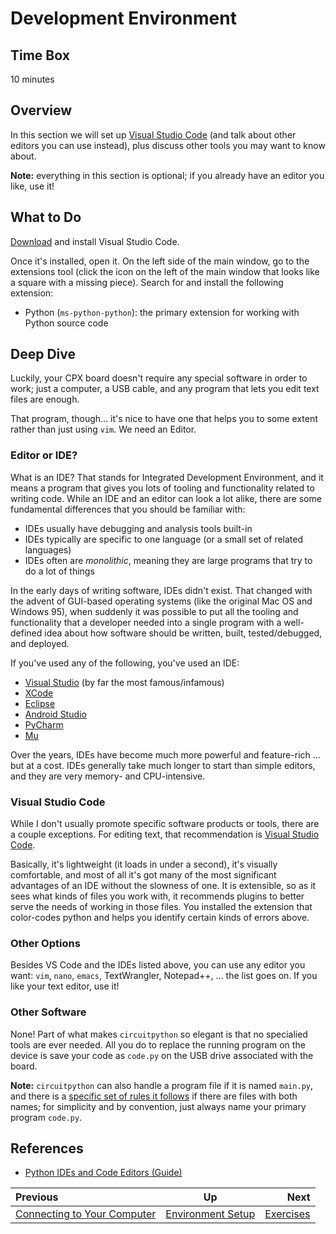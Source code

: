 <!-- begin auto-generated title section -->
# Development Environment
<!-- end auto-generated section -->


## Time Box

10 minutes


## Overview

In this section we will set up [Visual Studio Code](https://code.visualstudio.com/) (and talk about other editors you can use instead), plus discuss other tools you may want to know about.

**Note:** everything in this section is optional; if you already have an editor you like, use it!


## What to Do

[Download](https://code.visualstudio.com/download) and install Visual Studio Code.

Once it's installed, open it. On the left side of the main window, go to the extensions tool (click the icon on the left of the main window that looks like a square with a missing piece). Search for and install the following extension:

* Python (`ms-python-python`): the primary extension for working with Python source code


## Deep Dive

Luckily, your CPX board doesn't require any special software in order to work; just a computer, a USB cable, and any program that lets you edit text files are enough.

That program, though... it's nice to have one that helps you to some extent rather than just using `vim`. We need an Editor.


### Editor or IDE?

What is an IDE? That stands for Integrated Development Environment, and it means a program that gives you lots of tooling and functionality related to writing code. While an IDE and an editor can look a lot alike, there are some fundamental differences that you should be familiar with:

* IDEs usually have debugging and analysis tools built-in
* IDEs typically are specific to one language (or a small set of related languages)
* IDEs often are *monolithic*, meaning they are large programs that try to do a lot of things

In the early days of writing software, IDEs didn't exist. That changed with the advent of GUI-based operating systems (like the original Mac OS and Windows 95), when suddenly it was possible to put all the tooling and functionality that a developer needed into a single program with a well-defined idea about how software should be written, built, tested/debugged, and deployed.

If you've used any of the following, you've used an IDE:

* [Visual Studio](https://visualstudio.microsoft.com/) (by far the most famous/infamous)
* [XCode](https://developer.apple.com/xcode/)
* [Eclipse](https://www.eclipse.org/)
* [Android Studio](https://developer.android.com/studio)
* [PyCharm](https://www.jetbrains.com/pycharm/)
* [Mu](https://codewith.mu/)

Over the years, IDEs have become much more powerful and feature-rich ... but at a cost. IDEs generally take much longer to start than simple editors, and they are very memory- and CPU-intensive.


### Visual Studio Code

While I don't usually promote specific software products or tools, there are a couple exceptions. For editing text, that recommendation is [Visual Studio Code](https://code.visualstudio.com/).

Basically, it's lightweight (it loads in under a second), it's visually comfortable, and most of all it's got many of the most significant advantages of an IDE without the slowness of one. It is extensible, so as it sees what kinds of files you work with, it recommends plugins to better serve the needs of working in those files. You installed the extension that color-codes python and helps you identify certain kinds of errors above.


### Other Options

Besides VS Code and the IDEs listed above, you can use any editor you want: `vim`, `nano`, `emacs`, TextWrangler, Notepad++, ... the list goes on. If you like your text editor, use it!


### Other Software

None! Part of what makes `circuitpython` so elegant is that no specialied tools are ever needed. All you do to replace the running program on the device is save your code as `code.py` on the USB drive associated with the board.

**Note:** `circuitpython` can also handle a program file if it is named `main.py`, and there is a [specific set of rules it follows](https://learn.adafruit.com/welcome-to-circuitpython/creating-and-editing-code#naming-your-program-file-7-32) if there are files with both names; for simplicity and by convention, just always name your primary program `code.py`.



## References

* [Python IDEs and Code Editors (Guide)](https://realpython.com/python-ides-code-editors-guide/)


<!-- begin auto-generated nav-links section -->
| Previous | Up | Next |
|:---------|:---:|-----:|
| [Connecting to Your Computer](./setup_connection.md) | [Environment Setup](./setup.md) | [Exercises](./exercises.md) |
<!-- end auto-generated section -->
